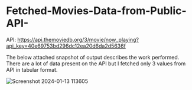 ﻿# Fetched-Movies-Data-from-Public-API-
API: https://api.themoviedb.org/3/movie/now_playing?api_key=40e69753bd296dc12ea20d6da2d5636f

The below attached snapshot of output describes the work performed.
There are a lot of data present on the API but I fetched only 3 values from API in tabular format.

![Screenshot 2024-01-13 113605](https://github.com/RutujaJotrao/Fetched-Movies-Data-from-Public-API-/assets/95583405/b5f8a4c8-9e69-44ea-a81d-383b60e29b06)

